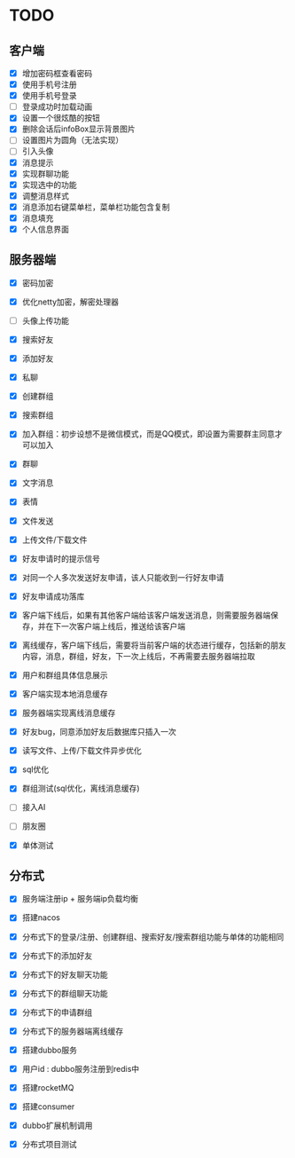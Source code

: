 # TODO

## 客户端

* [X] 增加密码框查看密码
* [x] 使用手机号注册
* [x] 使用手机号登录
* [ ] 登录成功时加载动画
* [X] 设置一个很炫酷的按钮
* [X] 删除会话后infoBox显示背景图片
* [ ] 设置图片为圆角（无法实现）
* [ ] 引入头像
* [X] 消息提示
* [X] 实现群聊功能
* [X] 实现选中的功能
* [X] 调整消息样式
* [X] 消息添加右键菜单栏，菜单栏功能包含复制
* [x] 消息填充
* [x] 个人信息界面

## 服务器端



* [x] 密码加密
* [X] 优化netty加密，解密处理器
* [ ] 头像上传功能

* [X] 搜索好友
* [X] 添加好友
* [X] 私聊
  
* [x] 创建群组
* [x] 搜索群组
* [x] 加入群组：初步设想不是微信模式，而是QQ模式，即设置为需要群主同意才可以加入
* [x] 群聊
  
* [x] 文字消息
* [x] 表情
* [x] 文件发送
* [x] 上传文件/下载文件



* [X] 好友申请时的提示信号
* [X] 对同一个人多次发送好友申请，该人只能收到一行好友申请
* [X] 好友申请成功落库
* [X] 客户端下线后，如果有其他客户端给该客户端发送消息，则需要服务器端保存，并在下一次客户端上线后，推送给该客户端
* [x] 离线缓存，客户端下线后，需要将当前客户端的状态进行缓存，包括新的朋友内容，消息，群组，好友，下一次上线后，不再需要去服务器端拉取
* [x] 用户和群组具体信息展示
* [x] 客户端实现本地消息缓存
* [x] 服务器端实现离线消息缓存
* [x] 好友bug，同意添加好友后数据库只插入一次
* [x] 读写文件、上传/下载文件异步优化


* [x] sql优化
* [x] 群组测试(sql优化，离线消息缓存)
* [ ] 接入AI
* [ ] 朋友圈
* [x] 单体测试


## 分布式
* [x] 服务端注册ip + 服务端ip负载均衡
* [x] 搭建nacos
* [x] 分布式下的登录/注册、创建群组、搜索好友/搜索群组功能与单体的功能相同
* [x] 分布式下的添加好友
* [x] 分布式下的好友聊天功能
* [x] 分布式下的群组聊天功能
* [x] 分布式下的申请群组
* [x] 分布式下的服务器端离线缓存
* [x] 搭建dubbo服务
* [x] 用户id : dubbo服务注册到redis中
* [x] 搭建rocketMQ
* [x] 搭建consumer
* [x] dubbo扩展机制调用
* [x] 分布式项目测试





